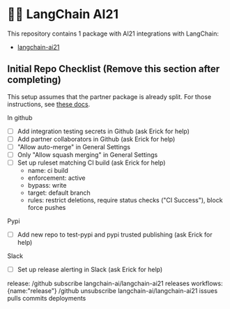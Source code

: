 # 🦜️🔗 LangChain AI21

This repository contains 1 package with AI21 integrations with LangChain:

- [langchain-ai21](https://pypi.org/project/langchain-ai21/)

## Initial Repo Checklist (Remove this section after completing)

This setup assumes that the partner package is already split. For those instructions,
see [these docs](https://python.langchain.com/docs/contributing/integrations#partner-packages).

In github

- [ ] Add integration testing secrets in Github (ask Erick for help)
- [ ] Add partner collaborators in Github (ask Erick for help)
- [ ] "Allow auto-merge" in General Settings 
- [ ] Only "Allow squash merging" in General Settings
- [ ] Set up ruleset matching CI build (ask Erick for help)
    - name: ci build
    - enforcement: active
    - bypass: write
    - target: default branch
    - rules: restrict deletions, require status checks ("CI Success"), block force pushes

Pypi

- [ ] Add new repo to test-pypi and pypi trusted publishing (ask Erick for help)

Slack

- [ ] Set up release alerting in Slack (ask Erick for help)

release:
/github subscribe langchain-ai/langchain-ai21 releases workflows:{name:"release"}
/github unsubscribe langchain-ai/langchain-ai21 issues pulls commits deployments
